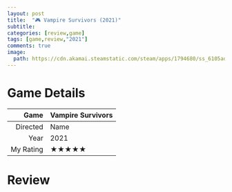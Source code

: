 ```yaml
---
layout: post
title:  "🎮 Vampire Survivors (2021)"
subtitle:
categories: [review,game]
tags: [game,review,"2021"]
comments: true
image:
  path: https://cdn.akamai.steamstatic.com/steam/apps/1794680/ss_6105ad3d6af52593c31d915bf39e91512611ea8e.1920x1080.jpg
---
```


# Game Details

Game|Vampire Survivors
--:|:--
Directed|Name
Year|2021
My Rating|★★★★★

# Review